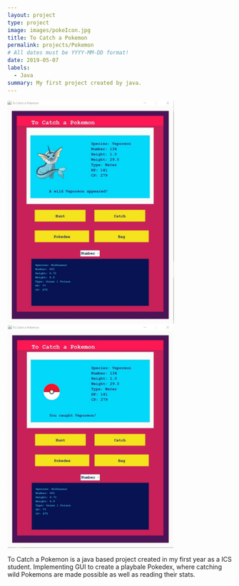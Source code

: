 ```yaml
---
layout: project
type: project
image: images/pokeIcon.jpg
title: To Catch a Pokemon
permalink: projects/Pokemon
# All dates must be YYYY-MM-DD format!
date: 2019-05-07
labels:
  - Java
summary: My first project created by java.
---
```


<img src="https://raw.githubusercontent.com/tineriver/tineriver.github.io/master/images/wildPokemon.jpg" height = "500">
<img src="https://raw.githubusercontent.com/tineriver/tineriver.github.io/master/images/catchPokemon.jpg" height = "500">

To Catch a Pokemon is a java based project created in my first year as a ICS student. 
Implementing GUI to create a playbale Pokedex, where catching wild Pokemons are made 
possible as well as reading their stats.









